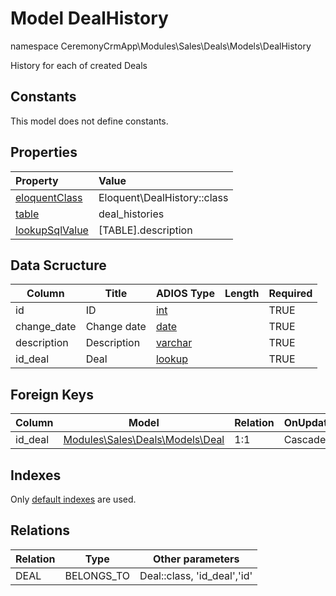 # Model DealHistory

namespace CeremonyCrmApp\Modules\Sales\Deals\Models\DealHistory

History for each of created Deals

## Constants

This model does not define constants.

## Properties

| Property                                                                                 | Value                       |
| :--------------------------------------------------------------------------------------- | :-------------------------- |
| [eloquentClass](https://docs.wai.blue/adios-framework/models/properties#eloquentClass)   | Eloquent\DealHistory::class |
| [table](https://docs.wai.blue/adios-framework/models/properties#table)                   | deal_histories              |
| [lookupSqlValue](https://docs.wai.blue/adios-framework/models/properties#lookupSqlValue) | [TABLE].description         |

## Data Scructure

| Column      | Title       | ADIOS Type                                                                 | Length | Required |
| ----------- | ----------- | -------------------------------------------------------------------------- | ------ | -------- |
| id          | ID          | [int](https://docs.wai.blue/adios-framework/models/attributes#int)         |        | TRUE     |
| change_date | Change date | [date](https://docs.wai.blue/adios-framework/models/attributes#date)       |        | TRUE     |
| description | Description | [varchar](https://docs.wai.blue/adios-framework/models/attributes#varchar) |        | TRUE     |
| id_deal     | Deal        | [lookup](https://docs.wai.blue/adios-framework/models/attributes#lookup)   |        | TRUE     |

## Foreign Keys

| Column  | Model                                   | Relation | OnUpdate | OnDelete |
| ------- | --------------------------------------- | -------- | -------- | -------- |
| id_deal | [Modules\Sales\Deals\Models\Deal](deal) | 1:1      | Cascade  | Restrict |

## Indexes

Only [default indexes](https://docs.wai.blue/adios-framework/default-indexes) are used.

## Relations

| Relation | Type       | Other parameters            |
| -------- | ---------- | --------------------------- |
| DEAL     | BELONGS_TO | Deal::class, 'id_deal','id' |
